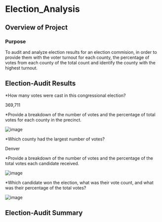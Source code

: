 # Election_Analysis

## Overview of Project

### Purpose
To audit and analyze election results for an election commision, in order to provide them with the voter turnout for each county, the percentage of votes from each county of the total count and identify the county with the highest turnout.

## Election-Audit Results
*How many votes were cast in this congressional election?

  369,711
  
*Provide a breakdown of the number of votes and the percentage of total votes for each county in the precinct.

  ![image](https://user-images.githubusercontent.com/5934390/111913640-6cf05b80-8a45-11eb-82cb-c46dbcc767d4.png)
  
*Which county had the largest number of votes?

  Denver
  
*Provide a breakdown of the number of votes and the percentage of the total votes each candidate received.

  ![image](https://user-images.githubusercontent.com/5934390/111913670-901b0b00-8a45-11eb-8d17-e8ae82f9cd96.png)
  
*Which candidate won the election, what was their vote count, and what was their percentage of the total votes?

  ![image](https://user-images.githubusercontent.com/5934390/111913686-a3c67180-8a45-11eb-9ad9-60859991dc70.png)
  
## Election-Audit Summary

